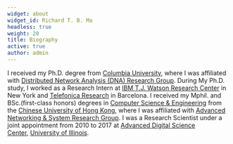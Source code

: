 ```yaml
---
widget: about
widget_id: Richard T. B. Ma
headless: true
weight: 20
title: Biography
active: true
author: admin
---
```

I received my Ph.D. degree from [Columbia University](http://www.columbia.edu/), where I was affiliated with [Distributed Network Analysis (DNA) Research Group](http://dna-web.cs.columbia.edu/). During My Ph.D. study, I worked as a Research Intern at [IBM T.J. Watson Research Center](http://www.watson.ibm.com/) in New York and [Telefonica Research](http://research.tid.es/) in Barcelona. I received my Mphil. and BSc.(first-class honors) degrees in [Computer Science & Engineering](http://www.cse.cuhk.edu.hk/) from the [Chinese University of Hong Kong](http://www.cuhk.edu.hk/), where I was affiliated with [Advanced Networking & System Research Group](http://www.cse.cuhk.edu.hk/%7Ecslui/ANSRlab/Index.html). I was a Research Scientist under a joint appointment from 2010 to 2017 at [Advanced Digital Science Center](http://www.adsc.illinois.edu/), [University of Illinois](http://illinois.edu/).